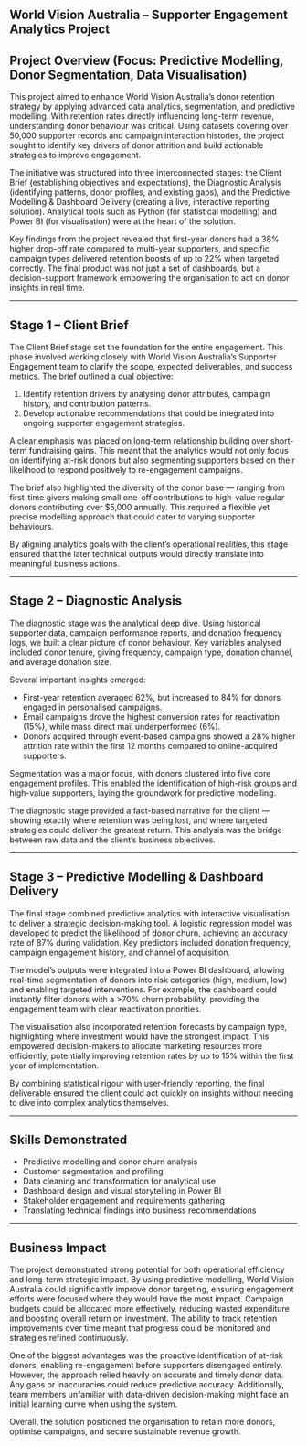 ## **World Vision Australia – Supporter Engagement Analytics Project**    
## Project Overview (Focus: Predictive Modelling, Donor Segmentation, Data Visualisation)  
This project aimed to enhance World Vision Australia’s donor retention strategy by applying advanced data analytics, segmentation, and predictive modelling. With retention rates directly influencing long-term revenue, understanding donor behaviour was critical. Using datasets covering over 50,000 supporter records and campaign interaction histories, the project sought to identify key drivers of donor attrition and build actionable strategies to improve engagement.  

The initiative was structured into three interconnected stages: the Client Brief (establishing objectives and expectations), the Diagnostic Analysis (identifying patterns, donor profiles, and existing gaps), and the Predictive Modelling & Dashboard Delivery (creating a live, interactive reporting solution). Analytical tools such as Python (for statistical modelling) and Power BI (for visualisation) were at the heart of the solution.  

Key findings from the project revealed that first-year donors had a 38% higher drop-off rate compared to multi-year supporters, and specific campaign types delivered retention boosts of up to 22% when targeted correctly. The final product was not just a set of dashboards, but a decision-support framework empowering the organisation to act on donor insights in real time.  

---

## Stage 1 – Client Brief  
The Client Brief stage set the foundation for the entire engagement. This phase involved working closely with World Vision Australia’s Supporter Engagement team to clarify the scope, expected deliverables, and success metrics. The brief outlined a dual objective:  
1. Identify retention drivers by analysing donor attributes, campaign history, and contribution patterns.  
2. Develop actionable recommendations that could be integrated into ongoing supporter engagement strategies.  

A clear emphasis was placed on long-term relationship building over short-term fundraising gains. This meant that the analytics would not only focus on identifying at-risk donors but also segmenting supporters based on their likelihood to respond positively to re-engagement campaigns.  

The brief also highlighted the diversity of the donor base — ranging from first-time givers making small one-off contributions to high-value regular donors contributing over $5,000 annually. This required a flexible yet precise modelling approach that could cater to varying supporter behaviours.  

By aligning analytics goals with the client’s operational realities, this stage ensured that the later technical outputs would directly translate into meaningful business actions.  

---

## Stage 2 – Diagnostic Analysis  
The diagnostic stage was the analytical deep dive. Using historical supporter data, campaign performance reports, and donation frequency logs, we built a clear picture of donor behaviour. Key variables analysed included donor tenure, giving frequency, campaign type, donation channel, and average donation size.  

Several important insights emerged:  
- First-year retention averaged 62%, but increased to 84% for donors engaged in personalised campaigns.  
- Email campaigns drove the highest conversion rates for reactivation (15%), while mass direct mail underperformed (6%).  
- Donors acquired through event-based campaigns showed a 28% higher attrition rate within the first 12 months compared to online-acquired supporters.  

Segmentation was a major focus, with donors clustered into five core engagement profiles. This enabled the identification of high-risk groups and high-value supporters, laying the groundwork for predictive modelling.  

The diagnostic stage provided a fact-based narrative for the client — showing exactly where retention was being lost, and where targeted strategies could deliver the greatest return. This analysis was the bridge between raw data and the client’s business objectives.  

---

## Stage 3 – Predictive Modelling & Dashboard Delivery  
The final stage combined predictive analytics with interactive visualisation to deliver a strategic decision-making tool. A logistic regression model was developed to predict the likelihood of donor churn, achieving an accuracy rate of 87% during validation. Key predictors included donation frequency, campaign engagement history, and channel of acquisition.  

The model’s outputs were integrated into a Power BI dashboard, allowing real-time segmentation of donors into risk categories (high, medium, low) and enabling targeted interventions. For example, the dashboard could instantly filter donors with a >70% churn probability, providing the engagement team with clear reactivation priorities.  

The visualisation also incorporated retention forecasts by campaign type, highlighting where investment would have the strongest impact. This empowered decision-makers to allocate marketing resources more efficiently, potentially improving retention rates by up to 15% within the first year of implementation.  

By combining statistical rigour with user-friendly reporting, the final deliverable ensured the client could act quickly on insights without needing to dive into complex analytics themselves.  

---

## Skills Demonstrated  
- Predictive modelling and donor churn analysis  
- Customer segmentation and profiling  
- Data cleaning and transformation for analytical use  
- Dashboard design and visual storytelling in Power BI  
- Stakeholder engagement and requirements gathering  
- Translating technical findings into business recommendations  

---

## Business Impact  
The project demonstrated strong potential for both operational efficiency and long-term strategic impact. By using predictive modelling, World Vision Australia could significantly improve donor targeting, ensuring engagement efforts were focused where they would have the most impact. Campaign budgets could be allocated more effectively, reducing wasted expenditure and boosting overall return on investment. The ability to track retention improvements over time meant that progress could be monitored and strategies refined continuously.

One of the biggest advantages was the proactive identification of at-risk donors, enabling re-engagement before supporters disengaged entirely. However, the approach relied heavily on accurate and timely donor data. Any gaps or inaccuracies could reduce predictive accuracy. Additionally, team members unfamiliar with data-driven decision-making might face an initial learning curve when using the system.

Overall, the solution positioned the organisation to retain more donors, optimise campaigns, and secure sustainable revenue growth.
 
